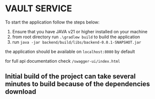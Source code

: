 # VAULT SERVICE


To start the application follow the steps below:
1. Ensure that you have JAVA v21 or higher installed on your machine
2. from root directory run `.\gradlew build` to build the application
3. run `java -jar backend/build/libs/backend-0.0.1-SNAPSHOT.jar`

the application should be available on `localhost:8080` by default

for full api documentation check `/swagger-ui/index.html`

## Initial build of the project can take several minutes to build because of the dependencies download